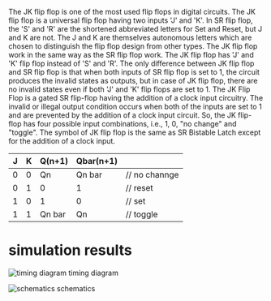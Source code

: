 The JK flip flop is one of the most used flip flops in digital circuits. 
The JK flip flop is a universal flip flop having two inputs 'J' and 'K'. In SR flip flop, the 'S' and 'R' are the shortened abbreviated letters for Set and Reset,
but J and K are not. The J and K are themselves autonomous letters which are chosen to distinguish the flip flop design from other types.
The JK flip flop work in the same way as the SR flip flop work. The JK flip flop has 'J' and 'K' flip flop instead of 'S' and 'R'.
The only difference between JK flip flop and SR flip flop is that when both inputs of SR flip flop is set to 1, the circuit produces the invalid states as outputs, 
but in case of JK flip flop, there are no invalid states even if both 'J' and 'K' flip flops are set to 1.
The JK Flip Flop is a gated SR flip-flop having the addition of a clock input circuitry. 
The invalid or illegal output condition occurs when both of the inputs are set to 1 and are prevented by the addition of a clock input circuit.
So, the JK flip-flop has four possible input combinations, i.e., 1, 0, "no change" and "toggle". 
The symbol of JK flip flop is the same as SR Bistable Latch except for the addition of a clock input.

|   J   |   K   |  Q(n+1)  |  Qbar(n+1)  |     |
| ---- | ---- | ---- | ---- | ---- |
|   0   |   0   |    Qn    |    Qn bar   |   // no channge |
|   0   |   1   |    0     |      1      |   // reset |
|   1   |   0   |    1     |      0      |   // set |
|   1   |   1   |  Qn bar  |      Qn     |   // toggle |

# simulation results

![timing diagram](https://user-images.githubusercontent.com/96820094/220338368-716a17be-f9a1-422d-8d97-a02fd5724510.png)
timing diagram

![schematics](https://user-images.githubusercontent.com/96820094/220338352-e60e82e8-5e8b-4e2a-8adc-96b7a96162ed.png)
schematics

